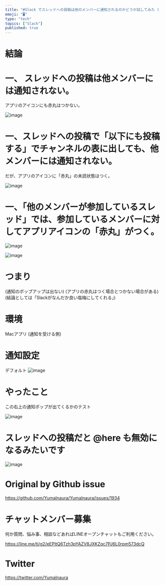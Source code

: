 ```yaml
---
title: "#Slack でスレッドへの投稿は他のメンバーに通知されるのかどうか試してみた ( Mac アプリ )"
emoji: "🖥"
type: "tech"
topics: ["Slack"]
published: true
---
```


# 結論

# 一、 スレッドへの投稿は他メンバーには通知されない。

アプリのアイコンにも赤丸はつかない。

![image](https://user-images.githubusercontent.com/13635059/57993024-243a8500-7af2-11e9-818b-319ab46057f4.png)

# 一、スレッドへの投稿で「以下にも投稿する」でチャンネルの表に出しても、他メンバーには通知されない。

だが、アプリのアイコンに「赤丸」の未読状態はつく。

![image](https://user-images.githubusercontent.com/13635059/57992727-ba6dab80-7af0-11e9-9097-a1646f1d930c.png)

# 一、「他のメンバーが参加しているスレッド」では、参加しているメンバーに対してアプリアイコンの「赤丸」がつく。

![image](https://user-images.githubusercontent.com/13635059/57993035-35839180-7af2-11e9-8d87-e0a3617121ff.png)

![image](https://user-images.githubusercontent.com/13635059/57993077-6bc11100-7af2-11e9-9b55-d3c6a2f586b3.png)


# つまり

(通知のポップアップは出ない)
(アプリの赤丸はつく場合とつかない場合がある)
(結論としては「Slackがなんだか良い塩梅にしてくれる」)




# 環境

Macアプリ (通知を受ける側)

# 通知設定

デフォルト
![image](https://user-images.githubusercontent.com/13635059/57992326-6eba0280-7aee-11e9-99c8-74e9e735346c.png)


# やったこと

この右上の通知ポップが出てくるかのテスト

![image](https://user-images.githubusercontent.com/13635059/57992396-dc662e80-7aee-11e9-9a87-aa16bb286d96.png)


# スレッドへの投稿だと @here も無効になるみたいです

![image](https://user-images.githubusercontent.com/13635059/57992517-8b0a6f00-7aef-11e9-8d07-91bbb2f3a1d7.png)


# Original by Github issue

https://github.com/YumaInaura/YumaInaura/issues/1934








<!-- Update From Qiita API -->

# チャットメンバー募集


何か質問、悩み事、相談などあればLINEオープンチャットもご利用ください。

https://line.me/ti/g2/eEPltQ6Tzh3pYAZV8JXKZqc7PJ6L0rpm573dcQ





# Twitter


https://twitter.com/YumaInaura


<!-- Update From Qiita API -->


